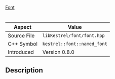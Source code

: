 [Font](index.md)
# 
| Aspect | Value |
| --- | --- |
| Source File | `libKestrel/font/font.hpp` |
| C++ Symbol | `kestrel::font::named_font` |
| Introduced | Version 0.8.0 |
## Description
